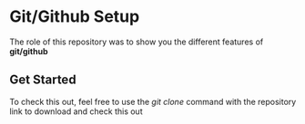 # Git/Github Setup

The role of this repository was to show you the different features of **git/github**

## Get Started 

To check this out, feel free to use the _git clone_ command with the repository link to download and check this out
